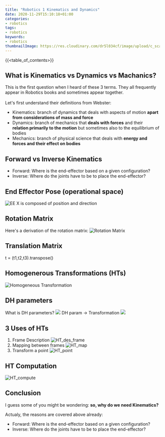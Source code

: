 ```yaml
---
title: "Robotics 1 Kinematics and Dynamics"
date: 2020-11-29T15:10:18+01:00
categories:
- robotics
tags:
- robotics
keywords:
- robotics
thumbnailImage: https://res.cloudinary.com/dr5l034cf/image/upload/c_scale,w_300/v1606676704/Robotics/PUMA_bd0nms.png
---
```


<!--more-->
{{<table_of_contents>}}
## What is Kinematics vs Dynamics vs Machanics?
This is the first question when I heard of these 3 terms. They all frequently appear in Robotics books and sometimes appear together.\
\
 Let's first understand their definitions from Webster:
- Kinematics: branch of dynamics that deals with aspects of
motion **apart from considerations of mass and force**
- Dynamics: branch of mechanics that **deals with forces** and
their **relation primarily to the motion** but sometimes also
to the equilibrium of bodies
- Mechanics: branch of physical science that deals with
**energy and forces and their effect on bodies**

## Forward vs Inverse Kinematics
- Forward: Where is the end-effector based on a given configuration?
- Inverse: Where do the joints have to be to place the end-effector?

## End Effector Pose (operational space)
![EE](https://res.cloudinary.com/dr5l034cf/image/upload/c_scale,w_104/v1606677467/Robotics/EE_pose_y0hjns.png)
X is composed of position and direction

## Rotation Matrix
Here's a derivation of the rotation matrix:
![Rotation Matrix](https://res.cloudinary.com/dr5l034cf/image/upload/c_scale,w_500/v1606672132/Robotics/rotation_Matrix_oure92.png)

## Translation Matrix
t = (t1,t2,t3).transpose()

## Homogenerous Transformations (HTs)
![Homogeneous Transformation](https://res.cloudinary.com/dr5l034cf/image/upload/c_scale,w_358/v1606673838/Robotics/homogeneous_transformation_junzs4.png)

## DH parameters
What is DH parameters?
![](https://upload.wikimedia.org/wikipedia/commons/thumb/d/d8/DHParameter.png/519px-DHParameter.png)
DH param -> Transformation
![](https://res.cloudinary.com/dr5l034cf/image/upload/v1606688863/Robotics/DH_jo2a8a.jpg)

## 3 Uses of HTs
1. Frame Description
![HT_des_frame](https://res.cloudinary.com/dr5l034cf/image/upload/c_scale,w_500/v1606675298/Robotics/HT_des_frame_io6gse.png)
2. Mapping between frames
![HT_map](https://res.cloudinary.com/dr5l034cf/image/upload/c_scale,w_500/v1606675298/Robotics/HT_map_between_frames_m8g736.png)
3. Transform a point
![HT_point](https://res.cloudinary.com/dr5l034cf/image/upload/c_scale,w_500/v1606675394/Robotics/HT_transform_point_vsp2y2.png)
## HT Computation
![HT_compute](https://res.cloudinary.com/dr5l034cf/image/upload/c_scale,w_358/v1606675522/Robotics/HT_compute_rwamn0.png)

## Conclusion
I guess some of you might be wondering: **so, why do we need Kinematics?**

Actualy, the reasons are covered above already:
- Forward: Where is the end-effector based on a given configuration?
- Inverse: Where do the joints have to be to place the end-effector?


